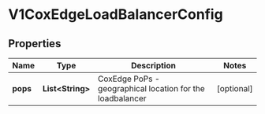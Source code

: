# V1CoxEdgeLoadBalancerConfig

## Properties
Name | Type | Description | Notes
------------ | ------------- | ------------- | -------------
**pops** | **List&lt;String&gt;** | CoxEdge PoPs - geographical location for the loadbalancer |  [optional]
